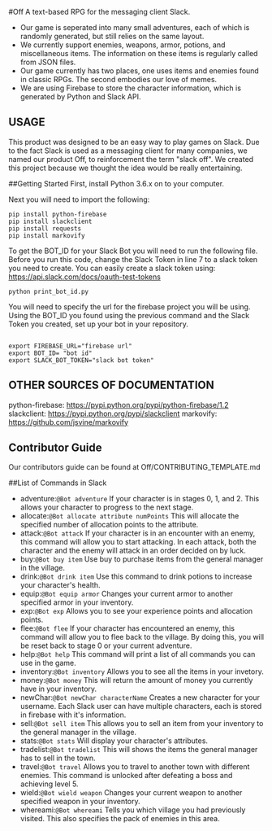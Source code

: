 #Off
A text-based RPG for the messaging client Slack.
  * Our game is seperated into many small adventures, each of which is randomly generated, but still relies on the same layout.
  * We currently support enemies, weapons, armor, potions, and miscellaneous items. The information on these items is regularly called from JSON files.
  * Our game currently has two places, one uses items and enemies found in classic RPGs. The second embodies our love of memes.
  * We are using Firebase to store the character information, which is generated by Python and Slack API.

## USAGE
This product was designed to be an easy way to play games on Slack. Due to the fact Slack is used as a messaging client for many companies, we named our product Off, to reinforcement the term "slack off". We created this project because we thought the idea would be really entertaining.

##Getting Started
First, install Python 3.6.x on to your computer.

Next you will need to import the following:
<pre><code>pip install python-firebase
pip install slackclient
pip install requests
pip install markovify</code></pre>

To get the BOT_ID for your Slack Bot you will need to run the following file. Before you run this code, change the Slack Token in line 7 to a slack token you need to create. You can easily create a slack token using: https://api.slack.com/docs/oauth-test-tokens
<pre><code>python print_bot_id.py</code></pre>

You will need to specify the url for the firebase project you will be using. Using the BOT_ID you found using the previous command and the Slack Token you created, set up your bot in your repository.
<pre><code>
export FIREBASE_URL="firebase url"
export BOT_ID= "bot id"
export SLACK_BOT_TOKEN="slack bot token"
</code></pre>

## OTHER SOURCES OF DOCUMENTATION
python-firebase: https://pypi.python.org/pypi/python-firebase/1.2
slackclient: https://pypi.python.org/pypi/slackclient
markovify: https://github.com/jsvine/markovify

## Contributor Guide
Our contributors guide can be found at Off/CONTRIBUTING_TEMPLATE.md


##List of Commands in Slack
<ul>
<li>adventure:<code>@Bot adventure</code>
  If your character is in stages 0, 1, and 2. This allows your character to progress to the next stage.
</li>
<li>allocate:<code>@Bot allocate attribute numPoints</code>
  This will allocate the specified number of allocation points to the attribute.
</li>
<li>attack:<code>@Bot attack</code>
  If your character is in an encounter with an enemy, this command will allow you to start attacking. In each attack, both the character and the enemy will attack in an order decided on by luck.
</li>
<li>buy:<code>@Bot buy item</code>
  Use buy to purchase items from the general manager in the village.
</li>
<li>drink:<code>@Bot drink item</code>
  Use this command to drink potions to increase your character's health.
</li>
<li>equip:<code>@Bot equip armor</code>
Changes your current armor to another specified armor in your inventory.
</li>
<li>exp:<code>@Bot exp</code>
  Allows you to see your experience points and allocation points.
</li>
<li>flee:<code>@Bot flee</code>
  If your character has encountered an enemy, this command will allow you to flee back to the village. By doing this, you will be reset back to stage 0 or your current adventure.
</li>
<li>help:<code>@Bot help</code>
  This command will print a list of all commands you can use in the game.
</li>
<li>inventory:<code>@Bot inventory</code>
  Allows you to see all the items in your invetory.
</li>
<li>money:<code>@Bot money</code>
  This will return the amount of money you currently have in your inventory.
</li>
<li>newChar:<code>@Bot newChar characterName</code>
  Creates a new character for your username. Each Slack user can have multiple characters, each is stored in firebase with it's information.
</li>
<li>sell:<code>@Bot sell item</code>
  This allows you to sell an item from your inventory to the general manager in the village.
</li>
<li>stats:<code>@Bot stats</code>
  Will display your character's attributes.
</li>
<li>tradelist:<code>@Bot tradelist</code>
  This will shows the items the general manager has to sell in the town.
</li>
<li>travel:<code>@Bot travel</code> 
Allows you to travel to another town with different enemies. This command is unlocked after defeating a boss and achieving level 5.
</li>
<li>wield:<code>@Bot wield weapon</code>
  Changes your current weapon to another specified weapon in your inventory.
</li>
<li>whereami:<code>@Bot whereami</code>
  Tells you which village you had previously visited. This also specifies the pack of enemies in this area.
</li>
</ul>
